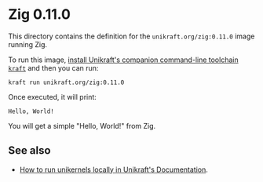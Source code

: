 # Zig 0.11.0

This directory contains the definition for the `unikraft.org/zig:0.11.0` image running Zig.

To run this image, [install Unikraft's companion command-line toolchain `kraft`](https://unikraft.org/docs/cli) and then you can run:

```console
kraft run unikraft.org/zig:0.11.0
```

Once executed, it will print:

```console
Hello, World!
```

You will get a simple "Hello, World!" from Zig.

## See also

- [How to run unikernels locally in Unikraft's Documentation](https://unikraft.org/docs/cli/running).
